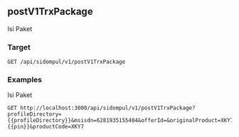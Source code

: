 ## postV1TrxPackage
Isi Paket

### Target
```
GET /api/sidompul/v1/postV1TrxPackage
```




### Examples
Isi Paket
```
GET http://localhost:3000/api/sidompul/v1/postV1TrxPackage?profileDirectory={{profileDirectory}}&msisdn=6281935155404&offerId=&originalProduct=XKY7&pin={{pin}}&productCode=XKY7
```

